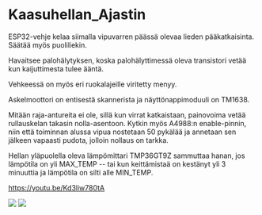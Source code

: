 # Kaasuhellan_Ajastin

ESP32-vehje kelaa siimalla vipuvarren päässä olevaa lieden pääkatkaisinta. Säätää
myös puoliliekin.

Havaitsee palohälytyksen, koska palohälyttimessä oleva transistori vetää
kun kaijuttimesta tulee ääntä.

Vehkeessä on myös eri ruokalajeille viritetty menyy.

Askelmoottori on entisestä skannerista ja näyttönappimoduuli on TM1638.

Mitään raja-antureita ei ole, sillä kun virrat katkaistaan, painovoima vetää rullauskelan takasin nolla-asentoon.
Kytkin myös A4988:n enable-pinnin, niin että toiminnan alussa vipua nostetaan 50 pykälää ja annetaan
sen jälkeen vapaasti pudota, jolloin nollaus on tarkka.

Hellan yläpuolella oleva lämpömittari TMP36GT9Z sammuttaa hanan, jos lämpötila on yli MAX_TEMP -- tai kun keittämistaä on kestänyt yli 3 minuuttia ja lämpötila on silti alle MIN_TEMP.

https://youtu.be/Kd3liw780tA

<image src=perunat2.png>
<image src=Perunat.png>
